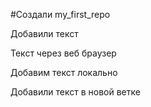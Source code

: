 #Создали my_first_repo

Добавили текст

Текст через веб браузер

Добавим текст локально

Добавили текст в новой ветке